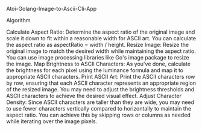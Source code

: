 Atoi-Golang-Image-to-Ascii-Cli-App

Algorithm 

Calculate Aspect Ratio: Determine the aspect ratio of the original image and scale it down to fit within a reasonable width for ASCII art. You can calculate the aspect ratio as aspectRatio = width / height.
Resize Image: Resize the original image to match the desired width while maintaining the aspect ratio. You can use image processing libraries like Go's image package to resize the image.
Map Brightness to ASCII Characters: As you've done, calculate the brightness for each pixel using the luminance formula and map it to appropriate ASCII characters.
Print ASCII Art: Print the ASCII characters row by row, ensuring that each ASCII character represents an appropriate region of the resized image. You may need to adjust the brightness thresholds and ASCII characters to achieve the desired visual effect.
Adjust Character Density: Since ASCII characters are taller than they are wide, you may need to use fewer characters vertically compared to horizontally to maintain the aspect ratio. You can achieve this by skipping rows or columns as needed while iterating over the image pixels.
